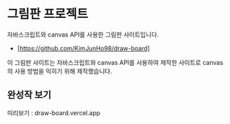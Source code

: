# 그림판 프로젝트

자바스크립트와 canvas API를 사용한 그림판 사이트입니다.

- [https://github.com/KimJunHo98/draw-board]

이 그림판 사이트는 자바스크립트와 canvas API를 사용하여 제작한 사이트로 canvas의 사용 방법을 익히기 위해
제작했습니다.

## 완성작 보기 
미리보기 : draw-board.vercel.app

